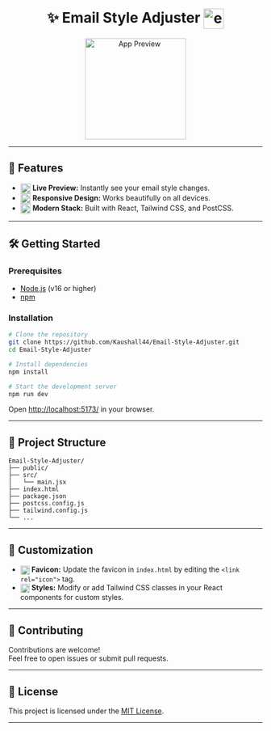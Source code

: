 <h1 align="center">✨ Email Style Adjuster <img src="https://cdn.jsdelivr.net/gh/twitter/twemoji@14.0.2/assets/72x72/1f4e7.png" width="40" style="vertical-align:middle; animation: bounce 1s infinite alternate;" alt="email"/></h1>

<p align="center">
  <img src="https://i.ibb.co/8gDHFKCn/preview-1815.jpg" width="200" alt="App Preview" />
</p>

---

## 🚀 Features

- <img src="https://cdn.jsdelivr.net/gh/twitter/twemoji@14.0.2/assets/72x72/1f680.png" width="20" style="vertical-align:middle;"/> **Live Preview:** Instantly see your email style changes.
- <img src="https://cdn.jsdelivr.net/gh/twitter/twemoji@14.0.2/assets/72x72/1f4bb.png" width="20" style="vertical-align:middle;"/> **Responsive Design:** Works beautifully on all devices.
- <img src="https://cdn.jsdelivr.net/gh/twitter/twemoji@14.0.2/assets/72x72/1f9d1-200d-1f4bb.png" width="20" style="vertical-align:middle;"/> **Modern Stack:** Built with React, Tailwind CSS, and PostCSS.

---

## 🛠️ Getting Started

### Prerequisites

- [Node.js](https://nodejs.org/) (v16 or higher)
- [npm](https://www.npmjs.com/)

### Installation

```sh
# Clone the repository
git clone https://github.com/Kaushall44/Email-Style-Adjuster.git
cd Email-Style-Adjuster

# Install dependencies
npm install

# Start the development server
npm run dev
```

Open [http://localhost:5173/](http://localhost:5173/) in your browser.

---

## 📁 Project Structure

```
Email-Style-Adjuster/
├── public/
├── src/
│   └── main.jsx
├── index.html
├── package.json
├── postcss.config.js
├── tailwind.config.js
└── ...
```

---

## 🎨 Customization

- <img src="https://cdn.jsdelivr.net/gh/twitter/twemoji@14.0.2/assets/72x72/1f4e3.png" width="18" style="vertical-align:middle;"/> **Favicon:** Update the favicon in `index.html` by editing the `<link rel="icon">` tag.
- <img src="https://cdn.jsdelivr.net/gh/twitter/twemoji@14.0.2/assets/72x72/1f3a8.png" width="18" style="vertical-align:middle;"/> **Styles:** Modify or add Tailwind CSS classes in your React components for custom styles.

---

## 🤝 Contributing

Contributions are welcome!  
Feel free to open issues or submit pull requests.

---

## 📄 License

This project is licensed under the [MIT License](LICENSE).

---
